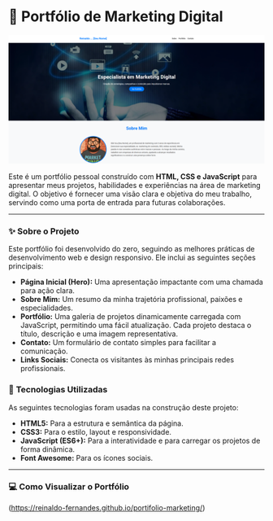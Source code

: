 # 📁 Portfólio de Marketing Digital

![Capa do Portfólio - Adicione uma imagem ou GIF aqui](https://github.com/Reinaldo-Fernandes/portifolio-marketing/blob/d3b784103a0edd3d3c417bb788182e3a656b633f/src/img/portifolio.png)

Este é um portfólio pessoal construído com **HTML, CSS e JavaScript** para apresentar meus projetos, habilidades e experiências na área de marketing digital. O objetivo é fornecer uma visão clara e objetiva do meu trabalho, servindo como uma porta de entrada para futuras colaborações.

---

### ✨ **Sobre o Projeto**

Este portfólio foi desenvolvido do zero, seguindo as melhores práticas de desenvolvimento web e design responsivo. Ele inclui as seguintes seções principais:

* **Página Inicial (Hero):** Uma apresentação impactante com uma chamada para ação clara.
* **Sobre Mim:** Um resumo da minha trajetória profissional, paixões e especialidades.
* **Portfólio:** Uma galeria de projetos dinamicamente carregada com JavaScript, permitindo uma fácil atualização. Cada projeto destaca o título, descrição e uma imagem representativa.
* **Contato:** Um formulário de contato simples para facilitar a comunicação.
* **Links Sociais:** Conecta os visitantes às minhas principais redes profissionais.

### 🚀 **Tecnologias Utilizadas**

As seguintes tecnologias foram usadas na construção deste projeto:

* **HTML5:** Para a estrutura e semântica da página.
* **CSS3:** Para o estilo, layout e responsividade.
* **JavaScript (ES6+):** Para a interatividade e para carregar os projetos de forma dinâmica.
* **Font Awesome:** Para os ícones sociais.

---

### 💻 **Como Visualizar o Portfólio**
(https://reinaldo-fernandes.github.io/portifolio-marketing/)
